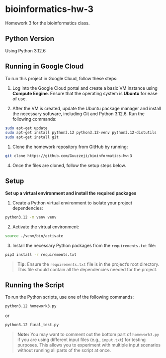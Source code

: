 # bioinformatics-hw-3
Homework 3 for the bioinformatics class.

## Python Version

Using Python 3.12.6

## Running in Google Cloud

To run this project in Google Cloud, follow these steps:

1. Log into the Google Cloud portal and create a basic VM instance using **Compute Engine**. Ensure that the operating system is **Ubuntu** for ease of use.

2. After the VM is created, update the Ubuntu package manager and install the necessary software, including Git and Python 3.12.6. Run the following commands:

```bash
sudo apt-get update
sudo apt-get install python3.12 python3.12-venv python3.12-distutils
sudo apt-get install git
```

1. Clone the homework repository from GitHub by running:

```bash
git clone https://github.com/Guuzzeji/bioinformatics-hw-3
```

4. Once the files are cloned, follow the setup steps below.

## Setup

**Set up a virtual environment and install the required packages**

1. Create a Python virtual environment to isolate your project dependencies:

```bash
python3.12 -m venv venv
```

2. Activate the virtual environment:

```bash
source ./venv/bin/activate
```

3. Install the necessary Python packages from the `requirements.txt` file:

```bash
pip3 install -r requirements.txt
```

> **Tip:** Ensure the `requirements.txt` file is in the project’s root directory. This file should contain all the dependencies needed for the project.

## Running the Script

To run the Python scripts, use one of the following commands:

```bash
python3.12 homework3.py
```

or

```bash
python3.12 final_test.py
```

> **Note:** You may want to comment out the bottom part of `homework3.py` if you are using different input files (e.g., `input.txt`) for testing purposes. This allows you to experiment with multiple input scenarios without running all parts of the script at once.
